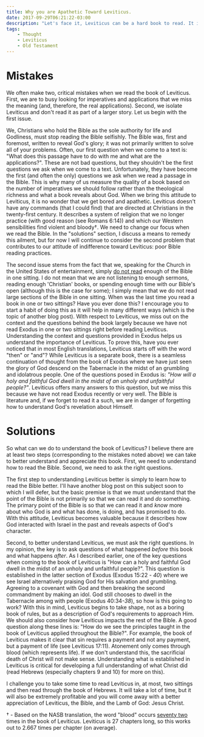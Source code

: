 ```yaml
---
title: Why you are Apathetic Toward Leviticus.
date: 2017-09-29T06:21:22-03:00
description: "Let's face it, Leviticus can be a hard book to read. It is probably the biggest killers of Bible reading plans. How can we get any value out of this book? In this post, I point out a couple mistakes we make when come to the book of Leviticus and suggest some ways to better understand and apply Leviticus."
tags:
    - Thought
    - Leviticus
    - Old Testament
---
```


# Mistakes

We often make two, critical mistakes when we read the book of Leviticus. First, we are to busy looking for imperatives and applications that we miss the meaning (and, therefore, the real applications). Second, we isolate Leviticus and don't read it as part of a larger story. Let us begin with the first issue.

We, Christians who hold the Bible as the sole authority for life and Godliness, must stop reading the Bible selfishly. The Bible was, first and foremost, written to reveal God's glory; it was not primarily written to solve all of your problems. Often, our first question when we come to a text is: "What does this passage have to do with me and what are the applications?". These are not bad questions, but they shouldn't be the first questions we ask when we come to a text. Unfortunately, they have become the first (and often the only) questions we ask when we read a passage in the Bible. This is why many of us measure the quality of a book based on the number of imperatives we should follow rather than the theological richness and what a book reveals about God. When we bring this attitude to Leviticus, it is no wonder that we get bored and apathetic. Leviticus doesn't have any commands (that I could find) that are directed at Christians in the twenty-first century. It describes a system of religion that we no longer practice (with good reason (see Romans 6:14)) and which our Western sensibilities find violent and bloody†. We need to change our focus when we read the Bible. In the "solutions" section, I discuss a means to remedy this ailment, but for now I will continue to consider the second problem that contributes to our attitude of indifference toward Leviticus: poor Bible reading practices.

The second issue stems from the fact that we, speaking for the Church in the United States of entertainment, simply [do not read](fhightower.github.io/2017/09/books-love-reading/) enough of the Bible in one sitting. I do not mean that we are not listening to enough sermons, reading enough 'Christian' books, or spending enough time with our Bible's open (although this is the case for some); I simply mean that we do not read large sections of the Bible in one sitting. When was the last time you read a book in one or two sittings? Have you ever done this? I encourage you to start a habit of doing this as it will help in many different ways (which is the topic of another blog post). With respect to Leviticus, we miss out on the context and the questions behind the book largely because we have not read Exodus in one or two sittings right before reading Leviticus. Understanding the context and questions provided in Exodus helps us understand the importance of Leviticus. To prove this, have you ever noticed that in most English translations, Leviticus starts off with the word "then" or "and"? While Leviticus is a separate book, there is a seamless continuation of thought from the book of Exodus where we have just seen the glory of God descend on the Tabernacle in the midst of an grumbling and idolatrous people. One of the questions posed in Exodus is: *"How will a holy and faithful God dwell in the midst of an unholy and unfaithful people?"*. Leviticus offers many answers to this question, but we miss this because we have not read Exodus recently or very well. The Bible is literature and, if we forget to read it a such, we are in danger of forgetting how to understand God's revelation about Himself.

# Solutions

So what can we do to understand the book of Leviticus? I believe there are at least two steps (corresponding to the mistakes noted above) we can take to better understand and appreciate this book. First, we need to understand how to read the Bible. Second, we need to ask the right questions.

The first step to understanding Leviticus better is simply to learn how to read the Bible better. I'll have another blog post on this subject soon to which I will defer, but the basic premise is that we must understand that the point of the Bible is not primarily so that we can read it and *do* something. The primary point of the Bible is so that we can read it and *know* more about who God is and what has done, is doing, and has promised to do. With this attitude, Leviticus becomes valuable because it describes how God interacted with Israel in the past and reveals aspects of God's character.

Second, to better understand Leviticus, we must ask the right questions. In my opinion, the key is to ask questions of what happened *before* this book and what happens *after*. As I described earlier, one of the key questions when coming to the book of Leviticus is "How can a holy and faithful God dwell in the midst of an unholy and unfaithful people?". This question is established in the latter section of Exodus (Exodus 15:22 - *40*) where we see Israel alternatively praising God for His salvation and grumbling. Agreeing to a covenant with God and then breaking the second commandment by making an idol. God still chooses to dwell in the Tabernacle among with people (Exodus 40:34-*38*), so how is this going to work? With this in mind, Leviticus begins to take shape, not as a boring book of rules, but as a description of God's requirements to approach Him. We should also consider how Leviticus impacts the rest of the Bible. A good question along these lines is: "How do we see the principles taught in the book of Leviticus applied throughout the Bible?". For example, the book of Leviticus makes it clear that sin requires a payment and not any payment, but a payment of life (see Leviticus 17:11). Atonement only comes through blood (which represents life). If we don't understand this, the sacrificial death of Christ will not make sense. Understanding what is established in Leviticus is critical for developing a full understanding of what Christ did (read Hebrews (especially chapters 9 and 10) for more on this).

I challenge you to take some time to read Leviticus in, at most, two sittings and then read through the book of Hebrews. It will take a lot of time, but it will also be extremely profitable and you will come away with a better appreciation of Leviticus, the Bible, and the Lamb of God: Jesus Christ.

† - Based on the NASB translation, the word "blood" occurs [seventy two](https://www.Biblegateway.com/quicksearch/?qs_version=NASB&quicksearch=blood&begin=3&end=3) times in the book of Leviticus. Leviticus is 27 chapters long, so this works out to 2.667 times per chapter (on average).
